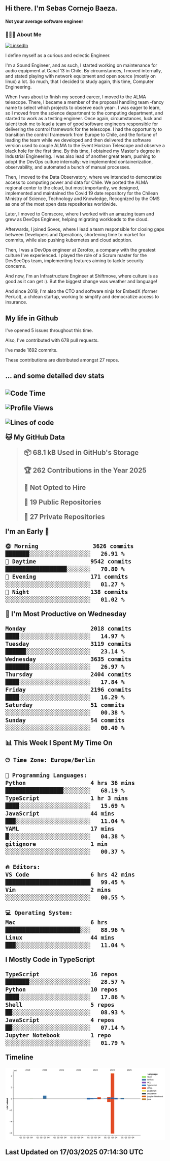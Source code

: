 <h2> Hi there.  I'm Sebas Cornejo Baeza.</h2>
<h4> Not your average software engineer</h4>
<h3> 👨🏻‍💻 About Me </h3>
<a href="http://linkedin.com/in/sebastian-cornejo-baeza/"><img alt="LinkedIn" src="https://img.shields.io/badge/Sebas%20Cornejo%20-informational?style=appveyor&logo=linkedin"></a>


I define myself as a curious and eclectic Engineer.

I'm a Sound Engineer, and as such, I started working on maintenance for audio equipment at Canal 13 in Chile.
By circumstances, I moved internally, and stated playing with network equipment and open source (mostly on linux) 
a lot. So much, that I decided to study again, this time, Computer Engineering.

When I was about to finish my second career, I moved to the ALMA telescope. There, I became a member of the proposal handling team
-fancy name to select which projects to observe each year-. 
I was eager to learn, so I moved from the science department to the computing department, and started to work as 
a testing engineer. Once again, circumstances, luck and talent took me to lead a team of good software engineers 
responsible for delivering the control framework for the telescope. I had the opportunity to transition the control framework from
Europe to Chile, and the fortune of leading the team while we developed and then delivered the software
version used to couple ALMA to the Event Horizon Telescope and observe a black hole for the first time.
By this time, I obtained my Master's degree in Industrial Engineering.
I was also lead of another great team, pushing to adopt the DevOps culture internally: we implemented containerization, observability, and automated a bunch of manual processes.

Then, I moved to the Data Observatory, where we intended to democratize access to computing power
and data for Chile. We ported the ALMA regional center to the cloud, but most importantly, we designed, implemented
and maintained the Covid 19 date repository for the Chilean Ministry of Science, Technology and Knowledge, Recognized by the OMS as one of the most open
data repositories worldwide.

Later, I moved to Comscore, where I worked with an amazing team and grew as DevOps Engineer, helping migrating workloads to the cloud.

Afterwards, I joined Sovos, where I lead a team responsible for closing gaps between Developers and Operations, shortening time to market for commits, while
also pushing kubernetes and cloud adoption.

Then, I was a DevOps engineer at Zerofox, a company with the greatest culture I've experienced. I played the role of a Scrum master for the DevSecOps team,
implementing features aiming to tackle security concerns.

And now, I'm an Infrastructure Engineer at Shiftmove, where culture is as good as it can get :). But the biggest change was weather and language!
 
And since 2019, I'm also the CTO and software ninja for EmbedX (former Perk.cl), a chilean startup, working to simplify and democratize access to insurance.

<h2> My life in Github </h2>

I've opened 5 issues throughout this time.

Also, I've contributed with 678 pull requests.

I've made 1692 commits.

These contributions are distributed amongst 27 repos.

<h2>... and some detailed dev stats<h2>

<!--START_SECTION:waka-->
![Code Time](http://img.shields.io/badge/Code%20Time-1%2C069%20hrs%2051%20mins-blue)

![Profile Views](http://img.shields.io/badge/Profile%20Views-0-blue)

![Lines of code](https://img.shields.io/badge/From%20Hello%20World%20I%27ve%20Written-6.1%20million%20lines%20of%20code-blue)

**🐱 My GitHub Data** 

> 📦 68.1 kB Used in GitHub's Storage 
 > 
> 🏆 262 Contributions in the Year 2025
 > 
> 🚫 Not Opted to Hire
 > 
> 📜 19 Public Repositories 
 > 
> 🔑 27 Private Repositories 
 > 
**I'm an Early 🐤** 

```text
🌞 Morning                3626 commits        ███████░░░░░░░░░░░░░░░░░░   26.91 % 
🌆 Daytime                9542 commits        ██████████████████░░░░░░░   70.80 % 
🌃 Evening                171 commits         ░░░░░░░░░░░░░░░░░░░░░░░░░   01.27 % 
🌙 Night                  138 commits         ░░░░░░░░░░░░░░░░░░░░░░░░░   01.02 % 
```
📅 **I'm Most Productive on Wednesday** 

```text
Monday                   2018 commits        ████░░░░░░░░░░░░░░░░░░░░░   14.97 % 
Tuesday                  3119 commits        ██████░░░░░░░░░░░░░░░░░░░   23.14 % 
Wednesday                3635 commits        ███████░░░░░░░░░░░░░░░░░░   26.97 % 
Thursday                 2404 commits        ████░░░░░░░░░░░░░░░░░░░░░   17.84 % 
Friday                   2196 commits        ████░░░░░░░░░░░░░░░░░░░░░   16.29 % 
Saturday                 51 commits          ░░░░░░░░░░░░░░░░░░░░░░░░░   00.38 % 
Sunday                   54 commits          ░░░░░░░░░░░░░░░░░░░░░░░░░   00.40 % 
```


📊 **This Week I Spent My Time On** 

```text
🕑︎ Time Zone: Europe/Berlin

💬 Programming Languages: 
Python                   4 hrs 36 mins       █████████████████░░░░░░░░   68.19 % 
TypeScript               1 hr 3 mins         ████░░░░░░░░░░░░░░░░░░░░░   15.69 % 
JavaScript               44 mins             ███░░░░░░░░░░░░░░░░░░░░░░   11.04 % 
YAML                     17 mins             █░░░░░░░░░░░░░░░░░░░░░░░░   04.38 % 
gitignore                1 min               ░░░░░░░░░░░░░░░░░░░░░░░░░   00.37 % 

🔥 Editors: 
VS Code                  6 hrs 42 mins       █████████████████████████   99.45 % 
Vim                      2 mins              ░░░░░░░░░░░░░░░░░░░░░░░░░   00.55 % 

💻 Operating System: 
Mac                      6 hrs               ██████████████████████░░░   88.96 % 
Linux                    44 mins             ███░░░░░░░░░░░░░░░░░░░░░░   11.04 % 
```

**I Mostly Code in TypeScript** 

```text
TypeScript               16 repos            ███████░░░░░░░░░░░░░░░░░░   28.57 % 
Python                   10 repos            ████░░░░░░░░░░░░░░░░░░░░░   17.86 % 
Shell                    5 repos             ██░░░░░░░░░░░░░░░░░░░░░░░   08.93 % 
JavaScript               4 repos             ██░░░░░░░░░░░░░░░░░░░░░░░   07.14 % 
Jupyter Notebook         1 repo              ░░░░░░░░░░░░░░░░░░░░░░░░░   01.79 % 
```



**Timeline**

![Lines of Code chart](https://raw.githubusercontent.com/scornejob/scornejob/master/assets/bar_graph.png)


 Last Updated on 17/03/2025 07:14:30 UTC
<!--END_SECTION:waka-->
